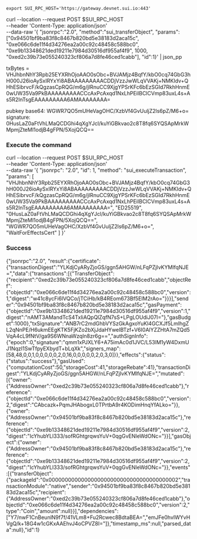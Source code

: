 `export SUI_RPC_HOST='https://gateway.devnet.sui.io:443'`

curl --location --request POST $SUI_RPC_HOST \
--header 'Content-Type: application/json' \
--data-raw '{ "jsonrpc":"2.0",
"method":"sui_transferObject",
"params":["0x94501bf9ba83f8c8467b820bd5e38183d2aca15c",
"0xe066c6de11f4d34276ea2a00c92c48458c588bc0",
"0xe9b13348621ded19211e7984d30516df955af4f9",
1000,
"0xed2c39b73e055240323cf806a7d8fe46ced1cabb"],
"id":1}' | json_pp

txBytes = VHJhbnNhY3Rpb25EYXRhOjoAAO0sObc+BVJAMjz4BqfY/kbO0cq74GbG3hH000J26ioAySxIRYxYi8ABAAAAAAAAACDDjVzzJwWLqVVAKj+NMKIdv+QHhESibrvcF/kQgzasCpRQG/m6g/jIRnuCC9XjgYPSrKFc6bEzSGId7RkhHnmE0wUW35Va9PkBAAAAAAAAACCcAxPcAxqd1NxLhPEiIBClCVmp83uxL4s+As5R2InTsgEAAAAAAAAA6AMAAAAAAAA=

pubkey base64: WGWR7QO5mUHeVagOHC/XzbVf4GvUuljZ2ls6pZ/M6+o=
signature: 0HusLaZ0aFtVhLMaQCDGhi4qXgYJcl/kuYiGBkvao2c8T8fq6SYQSApMrkWMpmjZteMl1odjB4gFPN/5XojQCQ==

### Execute the command

curl --location --request POST $SUI_RPC_HOST \
--header 'Content-Type: application/json' \
--data-raw '{
"jsonrpc": "2.0",
"id": 1,
"method": "sui_executeTransaction",
"params": [
"VHJhbnNhY3Rpb25EYXRhOjoAAO0sObc+BVJAMjz4BqfY/kbO0cq74GbG3hH000J26ioAySxIRYxYi8ABAAAAAAAAACDDjVzzJwWLqVVAKj+NMKIdv+QHhESibrvcF/kQgzasCpRQG/m6g/jIRnuCC9XjgYPSrKFc6bEzSGId7RkhHnmE0wUW35Va9PkBAAAAAAAAACCcAxPcAxqd1NxLhPEiIBClCVmp83uxL4s+As5R2InTsgEAAAAAAAAA6AMAAAAAAAA=",
"ED25519",
"0HusLaZ0aFtVhLMaQCDGhi4qXgYJcl/kuYiGBkvao2c8T8fq6SYQSApMrkWMpmjZteMl1odjB4gFPN/5XojQCQ==",
"WGWR7QO5mUHeVagOHC/XzbVf4GvUuljZ2ls6pZ/M6+o=",
"WaitForEffectsCert"
]
}'

### Success

{"jsonrpc":"2.0",
"result":{"certificate":{"transactionDigest":"YLKdjCyARyZjoGS/ggn5AHGW/nLFqPZjIvKYMlfqNJE=","data":{"transactions":[{"TransferObject":{"recipient":"0xed2c39b73e055240323cf806a7d8fe46ced1cabb","objectRef":{"objectId":"0xe066c6de11f4d34276ea2a00c92c48458c588bc0","version":1,"digest":"w41c8ycFi6lVQCo/jTCiHb/kB4REom673Bf5EIM2rAo="}}}],"sender":"0x94501bf9ba83f8c8467b820bd5e38183d2aca15c","gasPayment":{"objectId":"0xe9b13348621ded19211e7984d30516df955af4f9","version":1,"digest":"nAMT3AMandTcS4TxIiAQpQlZqfN7sS+LPgLOUdiJ07I="},"gasBudget":1000},"txSignature":"ANB7rC2mdGhbVYSzGkAgxoYuKl4GCXJf5LmIhgZL2qNnPE/H6ukmEEgKTK5FjKZo2bXjJdaHYweIBTzf+V6I0AlYZZHtA7mZQd5VqA4cL9fNtV/ga9S6WNnaWzqln8zr6g==","authSignInfo":{"epoch":0,"signature":"qmm1xPJXLY6+A75imAc0d1JVC/L53lM1yW4DxmUJ1NqzI1SwTfpyEXbydT+bLqXk","signers_map":[58,48,0,0,1,0,0,0,0,0,2,0,16,0,0,0,0,0,2,0,3,0]}},"effects":{"status":{"status":"success"},"gasUsed":{"computationCost":50,"storageCost":41,"storageRebate":41},"transactionDigest":"YLKdjCyARyZjoGS/ggn5AHGW/nLFqPZjIvKYMlfqNJE=","mutated":[{"owner":{"AddressOwner":"0xed2c39b73e055240323cf806a7d8fe46ced1cabb"},"reference":{"objectId":"0xe066c6de11f4d34276ea2a00c92c48458c588bc0","version":2,"digest":"CAbcazk+PqmJHAbogxL0TPrtbA9r4KODimHnqYfALko="}},{"owner":{"AddressOwner":"0x94501bf9ba83f8c8467b820bd5e38183d2aca15c"},"reference":{"objectId":"0xe9b13348621ded19211e7984d30516df955af4f9","version":2,"digest":"IcYhubYLl333/sofRGhtgrqwsYuV+0qgGvENIeWdONc="}}],"gasObject":{"owner":{"AddressOwner":"0x94501bf9ba83f8c8467b820bd5e38183d2aca15c"},"reference":{"objectId":"0xe9b13348621ded19211e7984d30516df955af4f9","version":2,"digest":"IcYhubYLl333/sofRGhtgrqwsYuV+0qgGvENIeWdONc="}},"events":[{"transferObject":{"packageId":"0x0000000000000000000000000000000000000002","transactionModule":"native","sender":"0x94501bf9ba83f8c8467b820bd5e38183d2aca15c","recipient":{"AddressOwner":"0xed2c39b73e055240323cf806a7d8fe46ced1cabb"},"objectId":"0xe066c6de11f4d34276ea2a00c92c48458c588bc0","version":2,"type":"Coin","amount":null}}],"dependencies":["Y7/nwF1CnBeunlN9f7f/41VLm8+Fu2Rcwec8BdtaBEA=","emJFe0hvIWYvHVgQ/k+18G4w1cGKxAAEhvJ4oCPVZ8I="]},"timestamp_ms":null,"parsed_data":null},"id":1}
